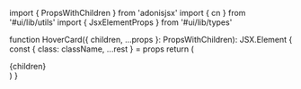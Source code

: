 import { PropsWithChildren } from 'adonisjsx'
import { cn } from '#ui/lib/utils'
import { JsxElementProps } from '#ui/lib/types'

function HoverCard({ children, ...props }: PropsWithChildren<JsxElementProps>): JSX.Element {
const { class: className, ...rest } = props
return (

<div class={cn('relative', className)} {...rest}>
{children}
</div>
)
}
